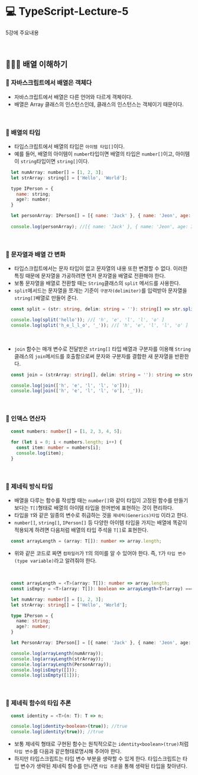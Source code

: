 # 💻 TypeScript-Lecture-5
5강에 주요내용

<br />

## 👨🏻‍💻 배열 이해하기
### 🏃 자바스크립트에서 배열은 객체다
- 자바스크립트에서 배열은 다른 언어와 다르게 객체이다.
- 배열은 Array 클래스의 인스턴스인데, 클래스의 인스턴스는 객체이기 때문이다.

<br />

### 🏃 배열의 타입
- 타입스크립트에서 배열의 타입은 `아이템 타입[]`이다.
- 예를 들어, 배열의 아이템이 `number`타입이면 배열의 타입은 `number[]`이고, 아이템이 `string`타입이면 `string[]`이다.
```js
  let numArray: number[] = [1, 2, 3];
  let strArray: string[] = ['Hello', 'World'];

  type IPerson = {
    name: string;
    age?: number;
  }

  let personArray: IPerson[] = [{ name: 'Jack' }, { name: 'Jeon', age: 32 }];
  
  console.log(personArray); //[{ name: 'Jack' }, { name: 'Jeon', age: 32 }]
```

<br />

### 🏃 문자열과 배열 간 변화
- 타입스크립트에서는 문자 타입이 없고 문자열의 내용 또한 변경할 수 없다. 이러한 특징 때문에 문자열을 가공하려면 먼저 문자열을 배열로 전환해야 한다.
- 보통 문자열을 배열로 전환할 때는 `String`클래스의 `split` 메서드를 사용한다.
- `split`메서드는 문자열을 쪼개는 기준이 `구분자(delimiter)`를 입력받아 문자열을 `string[]`배열로 만들어 준다.
```ts
  const split = (str: string, delim: string = ''): string[] => str.split(delim);

  console.log(split('hello')); //[ 'h', 'e', 'l', 'l', 'o' ]
  console.log(split('h_e_l_l_o', '_')); //[ 'h', 'e', 'l', 'l', 'o' ]
```

<br />

- `join` 함수는 매개 변수로 전달받은 `string[]` 타입 배열과 구분자를 이용해 `String`클래스의 `join`메서드를 호출함으로써 문자와 구분자를 결합한 새 문자열을 반환한다.
```ts
  const join = (strArray: string[], delim: string = ''): string => strArray.join(delim);

  console.log(join(['h', 'e', 'l', 'l', 'o'])); 
  console.log(join(['h', 'e', 'l', 'l', 'o'], '_'));
```

<br />

### 🏃 인덱스 연산자
```ts
  const numbers: number[] = [1, 2, 3, 4, 5];
  
  for (let i = 0; i < numbers.length; i++) {
    const item: number = numbers[i];
    console.log(item);
  }
```

<br />

### 🏃 제네릭 방식 타입
- 배열을 다루는 함수를 작성할 때는 `number[]`와 같이 타입이 고정된 함수를 만들기보다는 `T[]`형태로 배열의 아이템 타입을 한꺼번에 표현하는 것이 편리하다.
- 타입을 `T`와 같은 일종의 변수로 취급하는 것을 `제네릭(Generics)타입` 이라고 한다.
- `number[]`, `string[]`, `IPerson[]` 등 다양한 아이템 타입을 가지는 배열에 똑같이 적용되게 하려면 다음처럼 배열의 타입 주석을 `T[]`로 표현한다.
```ts
  const arrayLength = (array: T[]): number => array.length;
```
- 위와 같은 코드로 짜면 `컴파일러`가 `T`의 의미를 알 수 있어야 한다. 즉, `T`가 `타입 변수(type variable)`라고 알려줘야 한다.

<br />

```ts
  const arrayLength = <T>(array: T[]): number => array.length;
  const isEmpty = <T>(array: T[]): boolean => arrayLength<T>(array) === 0;

  let numArray: number[] = [1, 2, 3];
  let strArray: string[] = ['Hello', 'World'];

  type IPerson = { 
    name: string;
    age?: number; 
  }

  let PersonArray: IPerson[] = [{ name: 'Jack' }, { name: 'Jeon', age: 32 }];

  console.log(arrayLength(numArray));
  console.log(arrayLength(strArray));
  console.log(arrayLength(PersonArray));
  console.log(isEmpty([]));
  console.log(isEmpty([1]));
```

<br />

### 🏃 제네릭 함수의 타입 추론
```ts
  const identity = <T>(n: T): T => n;

  console.log(identity<boolean>(true)); //true
  console.log(identity(true)); //true
```
- 보통 제네릭 형태로 구현된 함수는 원칙적으로는 `identity<boolean>(true)`처럼 `타입 변수`를 다음과 같은형태로명시해 주어야 한다.
- 하지만 타입스크립트는 타입 변수 부분을 생략할 수 있게 한다. 타입스크립트는 타입 변수가 생략된 제네릭 함수를 만나면 `타입 추론`을 통해 생략된 타입을 찾아낸다.

